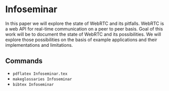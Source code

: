 # Infoseminar

In this paper we will explore the state of WebRTC and its pitfalls. WebRTC is a web API for real-time communication on a peer to peer basis. Goal of this work will be to document the state of WebRTC and its possibilities. We will explore those possibilities on the basis of example applications and their implementations and limitations.

## Commands

- `pdflatex Infoseminar.tex`
- `makeglossaries Infoseminar`
- `bibtex Infoseminar`
